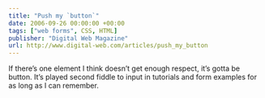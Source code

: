 ```yaml
---
title: "Push my `button`"
date: 2006-09-26 00:00:00 +00:00
tags: ["web forms", CSS, HTML]
publisher: "Digital Web Magazine"
url: http://www.digital-web.com/articles/push_my_button
---
```


If there’s one element I think doesn’t get enough respect, it’s gotta be button. It’s played second fiddle to input in tutorials and form examples for as long as I can remember.
